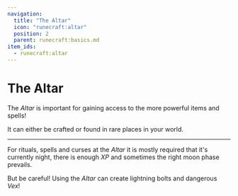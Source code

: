 ```yaml
---
navigation:
  title: "The Altar"
  icon: "runecraft:altar"
  position: 2
  parent: runecraft:basics.md
item_ids:
  - runecraft:altar
---
```


# The Altar

The *Altar* is important for gaining access to the more powerful items and spells! 

It can either be crafted or found in rare places in your world.



<Recipe id="runecraft:altar" />

<ItemImage id="runecraft:altar" />

-----

For rituals, spells and curses at the *Altar* it is mostly required that it's currently night, there is enough *XP* and sometimes the right moon phase prevails.


But be careful! Using the *Altar* can create lightning bolts and dangerous *Vex*!

<GameScene zoom={3.2}>
  <Entity id="minecraft:vex" />
</GameScene>

